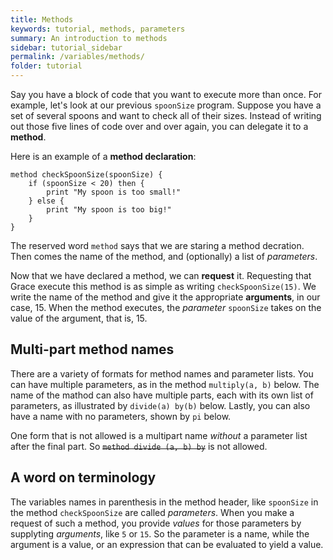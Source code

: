 ```yaml
---
title: Methods
keywords: tutorial, methods, parameters
summary: An introduction to methods
sidebar: tutorial_sidebar
permalink: /variables/methods/
folder: tutorial
---
```

Say you have a block of code that you want to execute more than once.
For example, let's look at our previous `spoonSize` program.
Suppose you have a set of several spoons and want to check all of their sizes.
Instead of writing out those five lines of code over and over again, you can
delegate it to a **method**.

Here is an example of a **method declaration**:

```
method checkSpoonSize(spoonSize) {
    if (spoonSize < 20) then {
        print "My spoon is too small!"
    } else {
        print "My spoon is too big!"
    }
}
```
The reserved word `method`  says that we are staring a method decration.
Then comes the name of the method, and (optionally) a list of _parameters_.

Now that we have declared a method, we can **request** it.
Requesting that Grace execute this method
is as simple as writing `checkSpoonSize(15)`. We write the name of the method and give
it the appropriate **arguments**, in our case, 15.
When the method executes, the _parameter_ `spoonSize` takes on the value of the
argument, that is, 15.

## Multi-part method names

There are a variety of formats for method names and parameter lists.
You can have multiple parameters,
as in the method `multiply(a, b)` below.  The name of the mathod can also have
multiple parts, each
with its own list of parameters, as illustrated by `divide(a) by(b)` below.
Lastly, you can also
have a name with no parameters, shown by `pi` below.
<object id="example-1" data="{{site.editor}}?methods" width="100%" height="550px"> </object>

One form that is not allowed is a multipart name _without_ a parameter list after
the final part.  So <s>`method divide (a, b) by`</s> is not allowed.

## A word on terminology

The variables names in parenthesis in the method header,
like `spoonSize` in the method `checkSpoonSize`
are called _parameters_.  When you make a request of such a method, you
provide _values_ for those parameters by supplyting _arguments_, like `5` or `15`.
So the parameter is a name, while the argument is a value, or an expression that
can be evaluated to yield a value.

